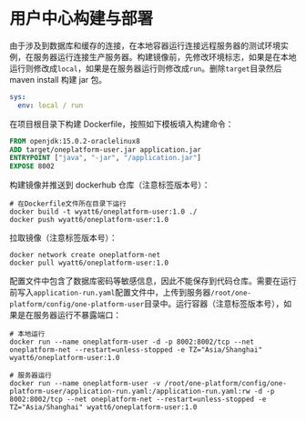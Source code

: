 # 用户中心构建与部署

由于涉及到数据库和缓存的连接，在本地容器运行连接远程服务器的测试环境实例，在服务器运行连接生产服务器。构建镜像前，先修改环境标志，如果是在本地运行则修改成`local`，如果是在服务器运行则修改成`run`。删除`target`目录然后 maven install 构建 jar 包。

```yaml
sys:
  env: local / run
```

在项目根目录下构建 Dockerfile，按照如下模板填入构建命令：

```dockerfile
FROM openjdk:15.0.2-oraclelinux8
ADD target/oneplatform-user.jar application.jar
ENTRYPOINT ["java", "-jar", "/application.jar"]
EXPOSE 8002
```

构建镜像并推送到 dockerhub 仓库（注意标签版本号）：

```shell
# 在Dockerfile文件所在目录下运行
docker build -t wyatt6/oneplatform-user:1.0 ./
docker push wyatt6/oneplatform-user:1.0
```

拉取镜像（注意标签版本号）：

```shell
docker network create oneplatform-net
docker pull wyatt6/oneplatform-user:1.0
```

配置文件中包含了数据库密码等敏感信息，因此不能保存到代码仓库。需要在运行前写入`application-run.yaml`配置文件中，上传到服务器`/root/one-platform/config/one-platform-user`目录中。运行容器（注意标签版本号），如果是在服务器运行不暴露端口：

```shell
# 本地运行
docker run --name oneplatform-user -d -p 8002:8002/tcp --net oneplatform-net --restart=unless-stopped -e TZ="Asia/Shanghai" wyatt6/oneplatform-user:1.0

# 服务器运行
docker run --name oneplatform-user -v /root/one-platform/config/one-platform-user/application-run.yaml:/application-run.yaml:rw -d -p 8002:8002/tcp --net oneplatform-net --restart=unless-stopped -e TZ="Asia/Shanghai" wyatt6/oneplatform-user:1.0
```

